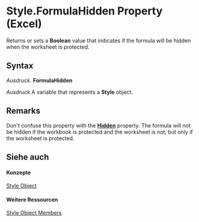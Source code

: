 
# Style.FormulaHidden Property (Excel)

Returns or sets a  **Boolean** value that indicates if the formula will be hidden when the worksheet is protected.


## Syntax

 _Ausdruck_. **FormulaHidden**

 _Ausdruck_ A variable that represents a **Style** object.


## Remarks

Don't confuse this property with the  **[Hidden](7e785c38-a8ae-3810-a88a-0bfb7b74e2d6.md)** property. The formula will not be hidden if the workbook is protected and the worksheet is not, but only if the worksheet is protected.


## Siehe auch


#### Konzepte


[Style Object](3c1e9184-0075-5f46-9a1a-0b61d874d1f8.md)
#### Weitere Ressourcen


[Style Object Members](http://msdn.microsoft.com/library/78f477c9-4033-e7c5-fc3d-7ba025392d31%28Office.15%29.aspx)